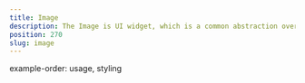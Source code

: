 ```yaml
---
title: Image
description: The Image is UI widget, which is a common abstraction over iOS's UIImage and Android's widget.ImageView.  The component allows loading an image from different resources(URL, ImageSource, image from the resource folder or while providing the relative path to the image file) via its src property.
position: 270
slug: image
---
```

example-order: usage, styling